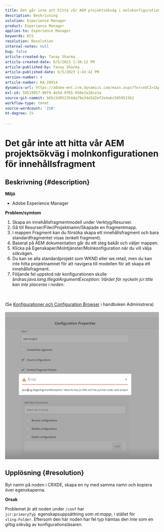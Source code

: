 ```yaml
---
title: Det går inte att hitta vår AEM projektsökväg i molnkonfigurationen för innehållsfragment
description: Beskrivning
solution: Experience Manager
product: Experience Manager
applies-to: Experience Manager
keywords: KCS
resolution: Resolution
internal-notes: null
bug: false
article-created-by: Tanay Sharma .
article-created-date: 6/5/2023 1:38:12 PM
article-published-by: Tanay Sharma .
article-published-date: 6/5/2023 1:43:42 PM
version-number: 4
article-number: KA-20914
dynamics-url: https://adobe-ent.crm.dynamics.com/main.aspx?forceUCI=1&pagetype=entityrecord&etn=knowledgearticle&id=01bdb936-a603-ee11-8f6e-6045bd006b4b
exl-id: 58519857-98f9-4e5d-9f65-950e3a10ce1a
source-git-commit: b65c5d951354da79e34a5d2ef2e4abc5859523b2
workflow-type: tm+mt
source-wordcount: '218'
ht-degree: 1%

---
```


# Det går inte att hitta vår AEM projektsökväg i molnkonfigurationen för innehållsfragment

## Beskrivning {#description}


<b>Miljö</b>

- Adobe Experience Manager


<b>Problem/symtom</b>

1. Skapa en innehållsfragmentmodell under Verktyg/Resurser.
2. Gå till Resurser/Filer/Projektnamn/Skapade en fragmentmapp.
3. I mappen Fragment kan du försöka skapa ett innehållsfragment och bara standardfragmentet visas (enkelt fragment).
4. Baserat på AEM dokumentation går du ett steg bakåt och väljer mappen.
5. Klicka på Egenskaper/Molntjänster/Molnkonfiguration när du vill välja sökvägen.
6. Du kan se alla standardprojekt som WKND eller we.retail, men du kan inte hitta projektnamnet för att navigera till modellen för att skapa ett innehållsfragment.
7. Följande fel uppstod när konfigurationen skulle ändras:*java.lang.IllegalArgumentException: Värdet för nyckeln jcr:title kan inte placeras i noden:*

<br><br>(Se [Konfigurationer och Configuration Browser](https://experienceleague.adobe.com/docs/experience-manager-65/administering/introduction/configurations.html?lang=en) i handboken Administrera)<br><br>![](assets/___05bdb936-a603-ee11-8f6e-6045bd006b4b___.png)<br>

## Upplösning {#resolution}


Byt namn på noden i CRXDE, skapa en ny med samma namn och kopiera över egenskaperna.

<b>Orsak</b>

Problemet är att noden under `/conf` har `jcr:primaryTyp `egenskapsuppsättning som *nt:mapp*, i stället för `sling:Folder`.
Eftersom den här noden har fel typ hämtas den inte som en giltig sökväg av konfigurationsläsaren.
